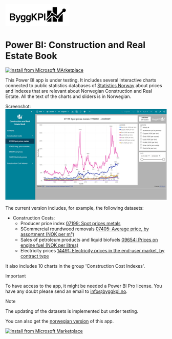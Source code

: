 <img src="Documents/Logo Black.jpg" alt="ByggKPI Logo" style="width: 200px" />  

# Power BI: Construction and Real Estate Book

[![Install from Microsoft MArketplace][badge]][store]

[badge]: https://img.shields.io/badge/Install_from-Microsoft_Marketplace-blue?style=for-the-badge&logot&logoColor=white
[store]: https://marketplace.microsoft.com/en-us/product/power-bi/byggkpi1713816406537.a0001b_construction_and_real_estate_book?tab=Overview

This Power BI app is under testing. It includes several interactive charts connected to public statistics databases of [Statistics Norway](https://www.ssb.no) about prices and indexes that are relevant about Norwegian Construction and Real Estate. All the text of the charts and sliders is in Norwegian.

Screenshot:
<img src="Documents/Construction_and_Real_Estate_Book.png" alt="Bygge- og eiendomsbok" style="width: 1000px" />

The current version includes, for example, the following datasets:

- Construction Costs:
    * Producer price index [07199: Spot prices metals](https://www.ssb.no/en/statbank/table/07199)
    * SCommercial roundwood removals [07405: Average price, by assortment (NOK per m³)](https://www.ssb.no/en/statbank/table/07405)
    * Sales of petroleum products and liquid biofuels [09654: Prices on engine fuel (NOK per litres)](https://www.ssb.no/en/statbank/table/09654)
    * Electricity prices [14491: Electricity prices in the end-user market, by contract type](https://www.ssb.no/en/statbank/table/09364)



It also includes 10 charts  in the group 'Construction Cost Indexes'.


> [!IMPORTANT]
> To have access to the app, it might be needed a Power BI Pro license.
> You have any doubt please send an email to [info@byggkpi.no](mailto:info@byggkpi.no?subject=[Power%20BI]%20Access%20Bygge-%20og%20eiendom%20app).


> [!NOTE]
> The updating of the datasets is implemented but under testing.
>
> You can also get the [norwegian version](https://github.com/Bygg-KPI-AI/Power-BI-Bygge-og-eiendomsbok) of this app.

[![Install from Microsoft Marketplace](https://img.shields.io/badge/Install_from-Microsoft_Marketplace-blue?style=for-the-badge&logoColor=Store-blue)](https://marketplace.microsoft.com/en-us/product/power-bi/byggkpi1713816406537.a0001b_construction_and_real_estate_book?tab=Overview)
